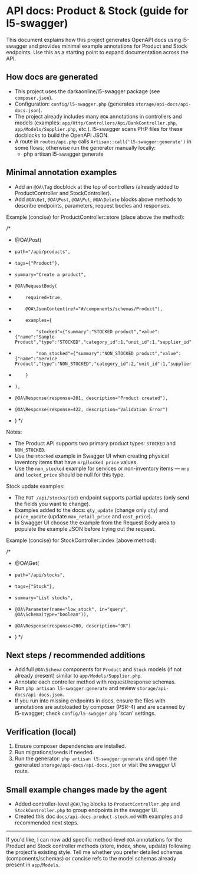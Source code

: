 # API docs: Product & Stock (guide for l5-swagger)

This document explains how this project generates OpenAPI docs using l5-swagger and provides minimal example annotations for Product and Stock endpoints. Use this as a starting point to expand documentation across the API.

## How docs are generated

- This project uses the darkaonline/l5-swagger package (see `composer.json`).
- Configuration: `config/l5-swagger.php` (generates `storage/api-docs/api-docs.json`).
- The project already includes many `@OA` annotations in controllers and models (examples: `app/Http/Controllers/Api/BankController.php`, `app/Models/Supplier.php`, etc.). l5-swagger scans PHP files for these docblocks to build the OpenAPI JSON.
- A route in `routes/api.php` calls `Artisan::call('l5-swagger:generate')` in some flows; otherwise run the generator manually locally:
  - php artisan l5-swagger:generate

## Minimal annotation examples

- Add an `@OA\Tag` docblock at the top of controllers (already added to ProductController and StockController).
- Add `@OA\Get`, `@OA\Post`, `@OA\Put`, `@OA\Delete` blocks above methods to describe endpoints, parameters, request bodies and responses.

Example (concise) for ProductController::store (place above the method):

/*
 * @OA\Post(
 *     path="/api/products",
 *     tags={"Product"},
 *     summary="Create a product",
 *     @OA\RequestBody(
 *         required=true,
 *         @OA\JsonContent(ref="#/components/schemas/Product"),
 *         examples={
 *             "stocked"={"summary":"STOCKED product","value":{"name":"Sample Product","type":"STOCKED","category_id":1,"unit_id":1,"supplier_id":null,"mrp":100.00,"locked_price":90.00,"barcode":"123456"}},
 *             "non_stocked"={"summary":"NON_STOCKED product","value":{"name":"Service Product","type":"NON_STOCKED","category_id":2,"unit_id":1,"supplier_id":null,"mrp":null,"locked_price":null,"barcode":null}}
 *         }
 *     ),
 *     @OA\Response(response=201, description="Product created"),
 *     @OA\Response(response=422, description="Validation Error")
 * )
 */

Notes:
- The Product API supports two primary product types: `STOCKED` and `NON_STOCKED`.
- Use the `stocked` example in Swagger UI when creating physical inventory items that have `mrp`/`locked_price` values.
- Use the `non_stocked` example for services or non-inventory items — `mrp` and `locked_price` should be null for this type.

Stock update examples:
- The `PUT /api/stocks/{id}` endpoint supports partial updates (only send the fields you want to change).
- Examples added to the docs: `qty_update` (change only `qty`) and `price_update` (update `max_retail_price` and `cost_price`).
- In Swagger UI choose the example from the Request Body area to populate the example JSON before trying out the request.

Example (concise) for StockController::index (above method):

/*
 * @OA\Get(
 *     path="/api/stocks",
 *     tags={"Stock"},
 *     summary="List stocks",
 *     @OA\Parameter(name="low_stock", in="query", @OA\Schema(type="boolean")),
 *     @OA\Response(response=200, description="OK")
 * )
 */

## Next steps / recommended additions

- Add full `@OA\Schema` components for `Product` and `Stock` models (if not already present) similar to `app/Models/Supplier.php`.
- Annotate each controller method with request/response schemas.
- Run `php artisan l5-swagger:generate` and review `storage/api-docs/api-docs.json`.
- If you run into missing endpoints in docs, ensure the files with annotations are autoloaded by composer (PSR-4) and are scanned by l5-swagger; check `config/l5-swagger.php` 'scan' settings.

## Verification (local)

1. Ensure composer dependencies are installed.
2. Run migrations/seeds if needed.
3. Run the generator: `php artisan l5-swagger:generate` and open the generated `storage/api-docs/api-docs.json` or visit the swagger UI route.

## Small example changes made by the agent

- Added controller-level `@OA\Tag` blocks to `ProductController.php` and `StockController.php` to group endpoints in the swagger UI.
- Created this doc `docs/api-docs-product-stock.md` with examples and recommended next steps.


---
If you'd like, I can now add specific method-level `@OA` annotations for the Product and Stock controller methods (store, index, show, update) following the project's existing style. Tell me whether you prefer detailed schemas (components/schemas) or concise refs to the model schemas already present in `app/Models`.

